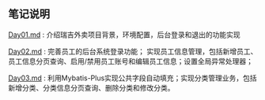 ## 笔记说明

[Day01.md](./Day01.md) : 介绍瑞吉外卖项目背景，环境配置，后台登录和退出的功能实现

[Day02.md](./Day02.md) : 完善员工的后台系统登录功能； 实现员工信息管理，包括新增员工、员工信息分页查询、启用/禁用员工账号和编辑员工信息；设置全局异常处理器；

[Day03.md](./Day03.md) : 利用Mybatis-Plus实现公共字段自动填充；实现分类管理业务，包括新增分类、分类信息分页查询、删除分类和修改分类。

